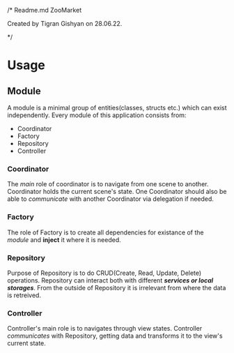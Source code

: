 /* 
  Readme.md
  ZooMarket

  Created by Tigran Gishyan on 28.06.22.
  
*/

# Usage

## Module

A module is a minimal group of entities(classes, structs etc.) which can exist independently. 
Every module of this application consists from:
- Coordinator
- Factory
- Repository
- Controller

### Coordinator

The *main* role of coordinator is to navigate from one scene to another. Coordinator holds the current scene's state. One Coordinator should also be able to *communicate* with another Coordinator via delegation if needed. 

### Factory

The role of Factory is to create all dependencies for existance of the *module* and **inject** it where it is needed.

### Repository

Purpose of Repository is to do CRUD(Create, Read, Update, Delete) operations. Repository can interact both with different ***services or local storages***. From the outside of Repository it is irrelevant from where the data is retreived. 

### Controller

Controller's main role is to navigates through view states. Controller *communicates* with Repository, getting data and transforms it to the view's current state. 

